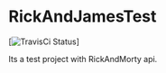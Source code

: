 # RickAndJamesTest
[![TravisCi Status](https://travis-ci.com/salllgado/RickAndJamesTest.svg?branch=master)]

Its a test project with RickAndMorty api.